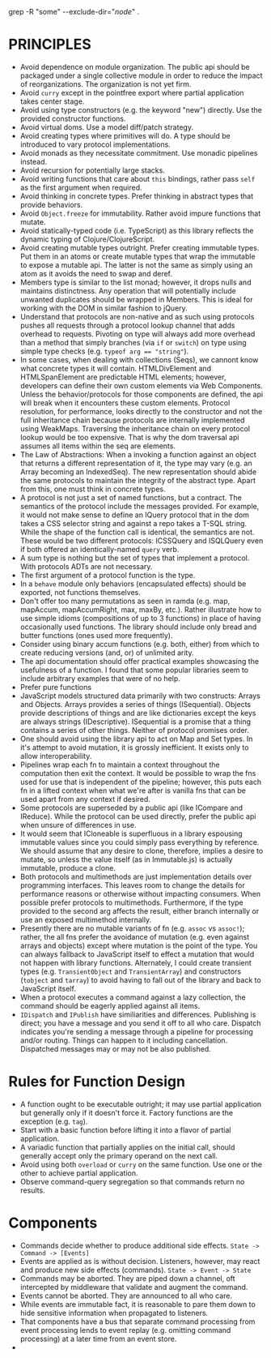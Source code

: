 grep -R "some" --exclude-dir="*node*" .

# PRINCIPLES

* Avoid dependence on module organization.  The public api should be packaged under a single collective module in order to reduce the impact of reorganizations.  The organization is not yet firm.
* Avoid `curry` except in the pointfree export where partial application takes center stage.
* Avoid using type constructors (e.g. the keyword "new") directly.  Use the provided constructor functions.
* Avoid virtual doms.  Use a model diff/patch strategy.
* Avoid creating types where primitives will do.  A type should be introduced to vary protocol implementations.
* Avoid monads as they necessitate commitment.  Use monadic pipelines instead.
* Avoid recursion for potentially large stacks.
* Avoid writing functions that care about `this` bindings, rather pass `self` as the first argument when required.
* Avoid thinking in concrete types.  Prefer thinking in abstract types that provide behaviors.
* Avoid `Object.freeze` for immutability.  Rather avoid impure functions that mutate.
* Avoid statically-typed code (i.e. TypeScript) as this library reflects the dynamic typing of Clojure/ClojureScript.
* Avoid creating mutable types outright.  Prefer creating immutable types.  Put them in an atoms or create mutable types that wrap the immutable to expose a mutable api.  The latter is not the same as simply using an atom as it avoids the need to swap and deref.
* Members type is similar to the list monad; however, it drops nulls and maintains distinctness.  Any operation that will potentially include unwanted duplicates should be wrapped in Members.  This is ideal for working with the DOM in similar fashion to jQuery.
* Understand that protocols are non-native and as such using protocols pushes all requests through a protocol lookup channel that adds overhead to requests.  Pivoting on type will always add more overhead than a method that simply branches (via `if` or `switch`) on type using simple type checks (e.g. `typeof arg == "string"`).
* In some cases, when dealing with collections (Seqs), we cannont know what concrete types it will contain.  HTMLDivElement and HTMLSpanElement are predictable HTML elements; however, developers can define their own custom elements via Web Components.  Unless the behavior/protocols for those components are defined, the api will break when it encounters these custom elements.  Protocol resolution, for performance, looks directly to the constructor and not the full inheritance chain because protocols are internally implemented using WeakMaps.  Traversing the inheritance chain on every protocol lookup would be too expensive.  That is why the dom traversal api assumes all items within the seq are elements.
* The Law of Abstractions: When a invoking a function against an object that returns a different representation of it, the type may vary (e.g. an Array becoming an IndexedSeq).  The new representation should abide the same protocols to maintain the integrity of the abstract type.  Apart from this, one must think in concrete types.
* A protocol is not just a set of named functions, but a contract.  The semantics of the protocol include the messages provided.  For example, it would not make sense to define an IQuery protocol that in the dom takes a CSS selector string and against a repo takes a T-SQL string.  While the shape of the function call is identical, the semantics are not.  These would be two different protocols: ICSSQuery and ISQLQuery even if both offered an identically-named `query` verb.
* A sum type is nothing but the set of types that implement a protocol.  With protocols ADTs are not necessary.
* The first argument of a protocol function is the type.
* In a `behave` module only behaviors (encapsulated effects) should be exported, not functions themselves.
* Don't offer too many permutations as seen in ramda (e.g. map, mapAccum, mapAccumRight, max, maxBy, etc.).  Rather illustrate how to use simple idioms (compositions of up to 3 functions) in place of having occasionally used functions.  The library should include only bread and butter functions (ones used more frequently).
* Consider using binary accum functions (e.g. both, either) from which to create reducing versions (and, or) of unlimited arity.
* The api documentation should offer practical examples showcasing the usefulness of a function.  I found that some popular libraries seem to include arbitrary examples that were of no help.
* Prefer pure functions
* JavaScript models structured data primarily with two constructs: Arrays and Objects.  Arrays provides a series of things (ISequential).  Objects provide descriptions of things and are like dictionaries except the keys are always strings (IDescriptive).  ISequential is a promise that a thing contains a series of other things.  Neither of protocol promises order.
* One should avoid using the library api to act on Map and Set types.  In it's attempt to avoid mutation, it is grossly inefficient.  It exists only to allow interoperability.
* Pipelines wrap each fn to maintain a context throughout the computation then exit the context.  It would be possible to wrap the fns used for use that is independent of the pipeline; however, this puts each fn in a lifted context when what we're after is vanilla fns that can be used apart from any context if desired.
* Some protocols are superseded by a public api (like ICompare and IReduce).  While the protocol can be used directly, prefer the public api when unsure of differences in use.
* It would seem that ICloneable is superfluous in a library espousing immutable values since you could simply pass everything by reference.  We should assume that any desire to clone, therefore, implies a desire to mutate, so unless the value itself (as in Immutable.js) is actually immutable, produce a clone.
* Both protocols and multimethods are just implementation details over programming interfaces.  This leaves room to change the details for performance reasons or otherwise without impacting consumers.  When possible prefer protocols to multimethods.  Furthermore, if the type provided to the second arg affects the result, either branch internally or use an exposed multimethod internally.
* Presently there are no mutable variants of fn (e.g. `assoc` vs `assoc!`); rather, the all fns prefer the avoidance of mutation (e.g. even against arrays and objects) except where mutation is the point of the type.  You can always fallback to JavaScript itself to effect a mutation that would not happen with library functions.  Alternately, I could create transient types (e.g. `TransientObject` and `TransientArray`) and constructors (`tobject` and `tarray`) to avoid having to fall out of the library and back to JavaScript itself.
* When a protocol executes a command against a lazy collection, the command should be eagerly applied against all items.
* `IDispatch` and `IPublish` have similiarities and differences.  Publishing is direct; you have a message and you send it off to all who care.  Dispatch indicates you're sending a message through a pipeline for processing and/or routing.  Things can happen to it including cancellation.  Dispatched messages may or may not be also published.

# Rules for Function Design

* A function ought to be executable outright; it may use partial application but generally only if it doesn't force it.  Factory functions are the exception (e.g. `tag`).
* Start with a basic function before lifting it into a flavor of partial application.
* A variadic function that partially applies on the initial call, should generally accept only the primary operand on the next call.
* Avoid using both `overload` or `curry` on the same function.  Use one or the other to achieve partial application.
* Observe command-query segregation so that commands return no results.

# Components

* Commands decide whether to produce additional side effects. `State -> Command -> [Events]`
* Events are applied as is without decision.  Listeners, however, may react and produce new side effects (commands). `State -> Event -> State`
* Commands may be aborted.  They are piped down a channel, oft intercepted by middleware that validate and augment the command.
* Events cannot be aborted.  They are announced to all who care.
* While events are immutable fact, it is reasonable to pare them down to hide sensitive information when propagated to listeners.
* That components have a bus that separate command processing from event processing lends to event replay (e.g. omitting command processing) at a later time from an event store.
* 
